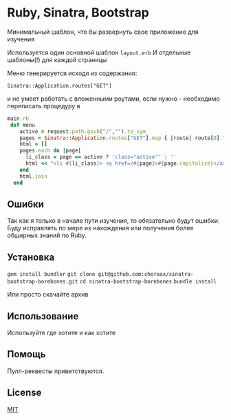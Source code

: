 # Ruby, Sinatra, Bootstrap

Минимальный шаблон, что бы развернуть свое приложение для изучения

Используется один основной шаблон ```layout.erb```
И отдельные шаблоны(!) для каждой страницы

Меню генерируется исходя из содержания:

```Sinatra::Application.routes["GET"]```

и не
умеет работать с вложенными роутами, если нужно - необходимо переписать процедуру
 в
```ruby
main.rb
 def menu
    active = request.path.gsub("/","").to_sym
    pages = Sinatra::Application.routes["GET"].map { |route| route[0].to_s.gsub("/","").to_sym}
    html = []
    pages.each do |page|
      li_class = page == active ? 'class="active"' : ''
      html << "<li #{li_class}> <a href=/#{page}>#{page.capitalize}</a></li>"
    end
    html.join
  end
```
## Ошибки
  Так как я только в начале пути изучения, то обязательно будут ошибки.
  Буду исправлять по мере их нахождения или получения более обширных знаний по Ruby.

## Установка
```gem install bundler```
```git clone git@github.com:cheraax/sinatra-bootstrap-borebones.git```
```cd sinatra-bootstrap-borebones```
```bundle install```

Или просто скачайте архив

## Использование
  Используйте где хотите и как хотите

## Помощь
  Пулл-реквесты приветствуются.

## License
  [MIT](https://choosealicense.com/licenses/mit/)
